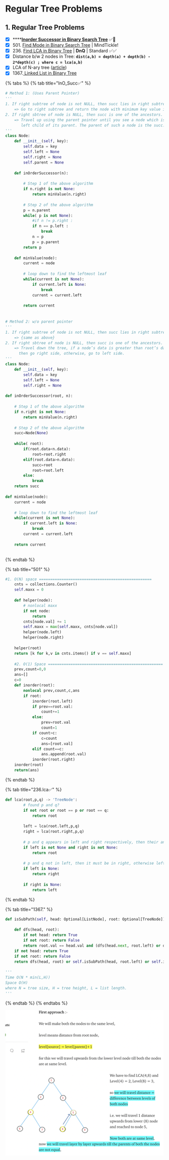 # Regular Tree Problems

## 1. Regular Tree Problems

* [x] \*\*\*\*[**Inorder Successor in Binary Search Tree**](https://www.geeksforgeeks.org/inorder-successor-in-binary-search-tree/) ✅💪
* [x] 501\. [Find Mode in Binary Search Tree](https://leetcode.com/problems/find-mode-in-binary-search-tree/) | MindTickle!
* [x] 236\. [Find LCA in Binary Tree](https://leetcode.com/problems/lowest-common-ancestor-of-a-binary-tree/) | **DnQ** | Standard ✅✅
* [x] Distance b/w 2 nodes in Tree: **`dist(a,b) = depth(a) + depth(b) - 2*depth(c) ; where c = lca(a,b)`**
* [x] LCA of N-ary tree ([article](https://medium.com/@sahilawasthi9560460170/lowest-common-ancestor-of-n-ary-tree-107fa772a939))
* [x] 1367.[ Linked List in Binary Tree](https://leetcode.com/problems/linked-list-in-binary-tree/)

{% tabs %}
{% tab title="InO_Succ✅" %}
```python
# Method 1: (Uses Parent Pointer) 
'''
1. If right subtree of node is not NULL, then succ lies in right subtree. 
    => Go to right subtree and return the node with minimum key value in the right subtree.
2. If right sbtree of node is NULL, then succ is one of the ancestors. 
    => Travel up using the parent pointer until you see a node which is
       left child of its parent. The parent of such a node is the succ.
'''
class Node:
    def __init__(self, key):
        self.data = key
        self.left = None
        self.right = None
        self.parent = None

    def inOrderSuccessor(n):
     
        # Step 1 of the above algorithm
        if n.right is not None:
            return minValue(n.right)
     
        # Step 2 of the above algorithm
        p = n.parent
        while( p is not None):
            #if n != p.right :
            if n == p.left :
                break
            n = p
            p = p.parent
        return p
     
    def minValue(node):
        current = node
     
        # loop down to find the leftmost leaf
        while(current is not None):
            if current.left is None:
                break
            current = current.left
     
        return current


# Method 2: w/o parent pointer
'''
1. If right subtree of node is not NULL, then succ lies in right subtree. 
    => {same as above}
2. If right sbtree of node is NULL, then succ is one of the ancestors. 
    => Travel down the tree, if a node’s data is greater than root’s data
      then go right side, otherwise, go to left side.
'''
class Node:
    def __init__(self, key):
        self.data = key
        self.left = None
        self.right = None
 
def inOrderSuccessor(root, n):
     
    # Step 1 of the above algorithm
    if n.right is not None:
        return minValue(n.right)
 
    # Step 2 of the above algorithm
    succ=Node(None)
     
    while( root):
        if(root.data<n.data):
            root=root.right
        elif(root.data>n.data):
            succ=root
            root=root.left
        else:
            break
    return succ
 
def minValue(node):
    current = node
 
    # loop down to find the leftmost leaf
    while(current is not None):
        if current.left is None:
            break
        current = current.left
 
    return current
 
```
{% endtab %}

{% tab title="501" %}
```python
#1. O(N) space ==================================================
    cnts = collections.Counter()
    self.maxx = 0
    
    def helper(node):
        # nonlocal maxx
        if not node:
            return
        cnts[node.val] += 1
        self.maxx = max(self.maxx, cnts[node.val])
        helper(node.left)
        helper(node.right)
        
    helper(root)
    return [k for k,v in cnts.items() if v == self.maxx]

    #2. O(1) Space ===================================================
    prev,count=0,0
    ans=[]
    c=0
    def inorder(root):
        nonlocal prev,count,c,ans
        if root:
            inorder(root.left)
            if prev==root.val:
                count+=1
            else:
                prev=root.val
                count=1
            if count>c:
                c=count
                ans=[root.val]
            elif count==c:
                ans.append(root.val)
            inorder(root.right)
    inorder(root)
    return(ans)
```
{% endtab %}

{% tab title="236.lca✅" %}
```python
def lca(root,p,q) -> 'TreeNode':
        # found p and q?
        if not root or root == p or root == q:
            return root
    
        left = lca(root.left,p,q)
        right = lca(root.right,p,q)
        
        # p and q appears in left and right respectively, then their ancestor is root
        if left is not None and right is not None:
            return root
        
        # p and q not in left, then it must be in right, otherwise left
        if left is None:
            return right
        
        if right is None:
            return left
```
{% endtab %}

{% tab title="1367." %}
```python
def isSubPath(self, head: Optional[ListNode], root: Optional[TreeNode]) -> bool:

    def dfs(head, root):
        if not head: return True
        if not root: return False
        return root.val == head.val and (dfs(head.next, root.left) or dfs(head.next, root.right))
    if not head: return True
    if not root: return False
    return dfs(head, root) or self.isSubPath(head, root.left) or self.isSubPath(head, root.right)

'''
Time O(N * min(L,H))
Space O(H)
where N = tree size, H = tree height, L = list length.
'''
```
{% endtab %}
{% endtabs %}

![LCA of N-ary Tree](../../.gitbook/assets/screenshot-2021-09-10-at-1.56.31-pm.png)

##

